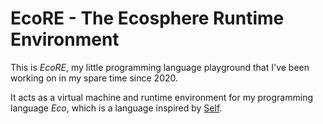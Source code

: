 # EcoRE - The Ecosphere Runtime Environment

This is *EcoRE*, my little programming language playground that I've been working on in my spare time since 2020.

It acts as a virtual machine and runtime environment for my programming language *Eco*, which is a language inspired by [Self](https://selflanguage.org/).
